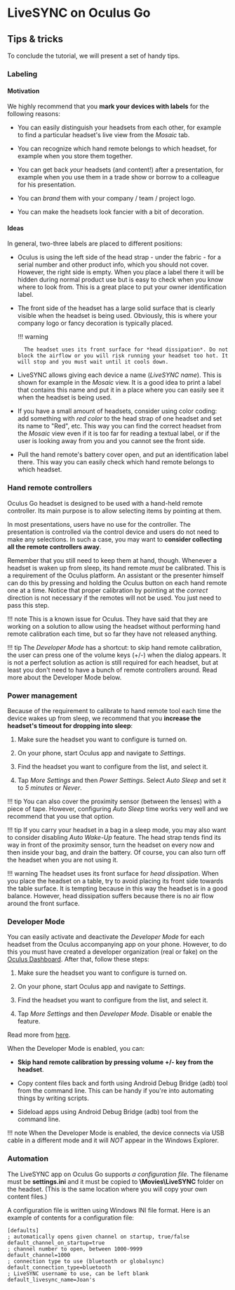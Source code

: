 # LiveSYNC on Oculus Go

## Tips & tricks

To conclude the tutorial, we will present a set of handy tips.

### Labeling

#### Motivation

We highly recommend that you **mark your devices with labels** for the following reasons:

* You can easily distinguish your headsets from each other, for example to find a particular headset's live view from the *Mosaic* tab.

* You can recognize which hand remote belongs to which headset, for example when you store them together.

* You can get back *your* headsets (and content!) after a presentation, for example when you use them in a trade show or borrow to a colleague for his presentation.

* You can *brand* them with your company / team / project logo.

* You can make the headsets look fancier with a bit of decoration.

#### Ideas

In general, two-three labels are placed to different positions:

* Oculus is using the left side of the head strap - under the fabric - for a serial number and other product info, which you should not cover. However, the right side is empty. When you place a label there it will be hidden during normal product use but is easy to check when you know where to look from. This is a great place to put your owner identification label.

* The front side of the headset has a large solid surface that is clearly visible when the headset is being used. Obviously, this is where your company logo or fancy decoration is typically placed.

    !!! warning

        The headset uses its front surface for *head dissipation*. Do not block the airflow or you will risk running your headset too hot. It will stop and you must wait until it cools down.

* LiveSYNC allows giving each device a name (*LiveSYNC name*). This is shown for example in the *Mosaic* view. It is a good idea to print a label that contains this name and put it in a place where you can easily see it when the headset is being used.

* If you have a small amount of headsets, consider using color coding: add something with *red color* to the head strap of one headset and set its name to "Red", etc. This way you can find the correct headset from the *Mosaic* view even if it is too far for reading a textual label, or if the user is looking away from you and you cannot see the front side.

* Pull the hand remote's battery cover open, and put an identification label there. This way you can easily check which hand remote belongs to which headset.

### Hand remote controllers

Oculus Go headset is designed to be used with a hand-held remote controller. Its main purpose is to allow selecting items by pointing at them.

In most presentations, users have no use for the controller. The presentation is controlled via the control device and users do not need to make any selections. In such a case, you may want to **consider collecting all the remote controllers away**.

Remember that you still need to keep them at hand, though. Whenever a headset is waken up from sleep, its hand remote *must* be calibrated. This is a requirement of the Oculus platform. An assistant or the presenter himself can do this by pressing and holding the Oculus button on each hand remote one at a time. Notice that proper calibration by pointing at the *correct* direction is not necessary if the remotes will not be used. You just need to pass this step.

!!! note
    This is a known issue for Oculus. They have said that they are working on a solution to allow using the headset without performing hand remote calibration each time, but so far they have not released anything.

!!! tip
    The *Developer Mode* has a shortcut: to skip hand remote calibration, the user can press one of the volume keys (+/-) when the dialog appears. It is not a perfect solution as action is still required for each headset, but at least you don't need to have a bunch of remote controllers around. Read more about the Developer Mode below.

### Power management

Because of the requirement to calibrate to hand remote tool each time the device wakes up from sleep, we recommend that you **increase the headset's timeout for dropping into sleep**:

1. Make sure the headset you want to configure is turned on.

2. On your phone, start Oculus app and navigate to *Settings*.

3. Find the headset you want to configure from the list, and select it.

4. Tap *More Settings* and then *Power Settings*. Select *Auto Sleep* and set it to *5 minutes* or *Never*.

!!! tip
    You can also cover the proximity sensor (between the lenses) with a piece of tape. However, configuring *Auto Sleep* time works very well and we recommend that you use that option.

!!! tip
    If you carry your headset in a bag in a sleep mode, you may also want to consider disabling *Auto Wake-Up* feature. The head strap tends find its way in front of the proximity sensor, turn the headset on every now and then inside your bag, and drain the battery. Of course, you can also turn off the headset when you are not using it.

!!! warning
    The headset uses its front surface for *head dissipation*. When you place the headset on a table, try to avoid placing its front side towards the table surface. It is tempting because in this way the headset is in a good balance. However, head dissipation suffers because there is no air flow around the front surface.

### Developer Mode

You can easily activate and deactivate the *Developer Mode* for each headset from the Oculus accompanying app on your phone. However, to do this you must have created a developer organization (real or fake) on the [Oculus Dashboard](https://dashboard.oculus.com/my-apps/1569030166732522/). After that, follow these steps:

1. Make sure the headset you want to configure is turned on.

2. On your phone, start Oculus app and navigate to *Settings*.

3. Find the headset you want to configure from the list, and select it.

4. Tap *More Settings* and then *Developer Mode*. Disable or enable the feature.

Read more from [here](https://developer.oculus.com/documentation/mobilesdk/latest/concepts/mobile-device-setup-go/).

When the Developer Mode is enabled, you can:

* **Skip hand remote calibration by pressing volume +/- key from the headset**.

* Copy content files back and forth using Android Debug Bridge (adb) tool from the command line. This can be handy if you're into automating things by writing scripts.

* Sideload apps using Android Debug Bridge (adb) tool from the command line.

!!! note
    When the Developer Mode is enabled, the device connects via USB cable in a different mode and it will *NOT* appear in the Windows Explorer.

### Automation

The LiveSYNC app on Oculus Go supports *a configuration file*. The filename must be **settings.ini** and it must be copied to **\Movies\LiveSYNC** folder on the headset. (This is the same location where you will copy your own content files.)

A configuration file is written using Windows INI file format. Here is an example of contents for a configuration file:

```
[defaults]
; automatically opens given channel on startup, true/false
default_channel_on_startup=true
; channel number to open, between 1000-9999
default_channel=1000
; connection type to use (bluetooth or globalsync)
default_connection_type=bluetooth
; LiveSYNC username to use, can be left blank
default_livesync_name=Joan's
```


